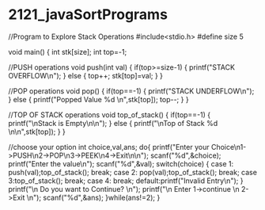 # 2121_javaSortPrograms

//Program to Explore Stack Operations
#include<stdio.h>
#define size 5

void main()
{
    int stk[size];
int top=-1;

//PUSH operations
void push(int val)
{
if(top>=size-1)
{
printf("STACK OVERFLOW\n");
}
else
{
top++;
stk[top]=val;
}
}

//POP operations
void pop()
{
if(top==-1)
{
printf("STACK UNDERFLOW\n");
}
else
{
printf("Popped Value %d \n",stk[top]);
top--;
}
}

//TOP OF STACK operations
void top_of_stack()
{
if(top==-1)
{
printf("\nStack is Empty\n\n");
}
else
{
printf("\nTop of Stack %d \n\n",stk[top]);
}
}

//choose your option
int choice,val,ans;
do{
printf("Enter your Choice\n1->PUSH\n2->POP\n3->PEEK\n4->Exit\n\n");
scanf("%d",&choice);
printf("Enter the value\n");
scanf("%d",&val);
switch(choice)
{
case 1: push(val);top_of_stack();
break;
case 2: pop(val);top_of_stack();
break;
case 3:top_of_stack();
break;
case 4:
break;
default:printf("Invalid Entry\n");
}
  printf("\n Do you want to Continue? \n");
  printf("\n Enter 1->continue \n 2->Exit \n");
    scanf("%d",&ans);
}while(ans!=2);
}

